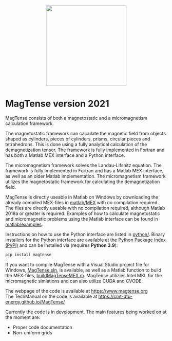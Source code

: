 <div align="center">
  <img src="https://cmt-dtu-energy.github.io/MagTense/_static/MagTense_logo.PNG" height=250><br>
</div>

# MagTense version 2021

MagTense consists of both a magnetostatic and a micromagnetism calculation framework.

The magnetostatic framework can calculate the magnetic field from objects shaped as cylinders, pieces of cylinders, prisms, circular pieces and tetrahedrons. This is done using a fully analytical calculation of the demagnetization tensor. The framework is fully implemented in Fortran and has both a Matlab MEX interface and a Python interface.

The micromagnetism framework solves the Landau-Lifshitz equation. The framework is fully implemented in Fortran and has a Matlab MEX interface, as well as an older Matlab implementation. The micromagnetism framework utilizes the magnetostatic framework for calculating the demagnetization field.

MagTense is directly useable in Matlab on Windows by downloading the already compiled MEX-files in [matlab/MEX](https://github.com/cmt-dtu-energy/MagTense/tree/master/matlab/MEX_files) with no compilation required. The files are directly useable with no compilation required, although Matlab 2018a or greater is required. Examples of how to calculate magnetostatic and micromagnetic problems using the Matlab interface can be found in [matlab/examples](https://github.com/cmt-dtu-energy/MagTense/tree/master/matlab/examples).

Instructions on how to use the Python interface are listed in [python/](https://github.com/cmt-dtu-energy/MagTense/tree/master/python). Binary installers for the Python interface are available at the [Python
Package Index (PyPI)](https://pypi.org/project/magtense) and can be installed via (requires **Python 3.9**):

```sh
pip install magtense
```

If you want to compile MagTense with a Visual Studio project file for Windows, [MagTense.sln](https://github.com/cmt-dtu-energy/MagTense/blob/master/MagTense.sln), is available, as well as a Matlab function to build the MEX-files, [buildMagTenseMEX.m](https://github.com/cmt-dtu-energy/MagTense/blob/master/buildMagTenseMEX.m). MagTense utilizies Intel MKL for the micromagnetic simlations and can also utilize CUDA and CVODE.

The webpage of the code is available at https://www.magtense.org  
The TechManual on the code is available at https://cmt-dtu-energy.github.io/MagTense/

Currently the code is in development. The main features being worked on at the moment are:
- Proper code documentation
- Non-uniform grids
